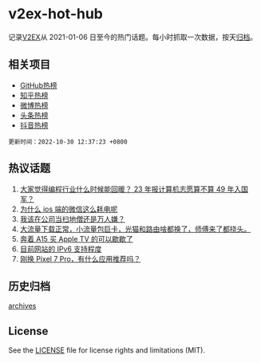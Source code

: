 # v2ex-hot-hub

 记录[V2EX](https://www.v2ex.com/)从 2021-01-06 日至今的热门话题。每小时抓取一次数据，按天[归档](archives)。
 
 ## 相关项目

- [GitHub热榜](https://github.com/lonnyzhang423/github-hot-hub)
- [知乎热榜](https://github.com/lonnyzhang423/zhihu-hot-hub)
- [微博热榜](https://github.com/lonnyzhang423/weibo-hot-hub)
- [头条热榜](https://github.com/lonnyzhang423/toutiao-hot-hub)
- [抖音热榜](https://github.com/lonnyzhang423/douyin-hot-hub)


 `更新时间：2022-10-30 12:37:23 +0800`

## 热议话题

1. [大家觉得编程行业什么时候能回暖？ 23 年报计算机志愿算不算 49 年入国军？](https://www.v2ex.com/t/891043)
1. [为什么 ios 端的微信这么耗电呢](https://www.v2ex.com/t/890946)
1. [我该在公司当扫地僧还是万人嫌？](https://www.v2ex.com/t/890962)
1. [大流量下载正常，小流量包巨卡，光猫和路由啥都换了，师傅来了都挠头。](https://www.v2ex.com/t/890949)
1. [奔着 A15 买 Apple TV 的可以歇歇了](https://www.v2ex.com/t/890945)
1. [目前网站的 IPv6 支持程度](https://www.v2ex.com/t/891068)
1. [刚换 Pixel 7 Pro，有什么应用推荐吗？](https://www.v2ex.com/t/891065)

## 历史归档

[archives](archives)

## License

See the [LICENSE](LICENSE) file for license rights and limitations (MIT).
